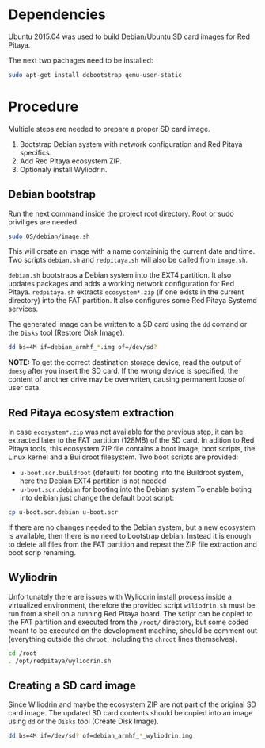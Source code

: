 # Dependencies

Ubuntu 2015.04 was used to build Debian/Ubuntu SD card images for Red Pitaya.

The next two pachages need to be installed:
```bash
sudo apt-get install debootstrap qemu-user-static
```

# Procedure

Multiple steps are needed to prepare a proper SD card image.
1. Bootstrap Debian system with network configuration and Red Pitaya specifics.
2. Add Red Pitaya ecosystem ZIP.
3. Optionaly install Wyliodrin.

## Debian bootstrap

Run the next command inside the project root directory. Root or sudo priviliges are needed.
```bash
sudo OS/debian/image.sh
```
This will create an image with a name containinig the current date and time. Two scripts `debian.sh` and `redpitaya.sh` will also be called from `image.sh`.

`debian.sh` bootstraps a Debian system into the EXT4 partition. It also updates packages and adds a working network configuration for Red Pitaya.
`redpitaya.sh` extracts `ecosystem*.zip` (if one exists in the current directory) into the FAT partition. It also configures some Red Pitaya Systemd services.

The generated image can be written to a SD card using the `dd` comand or the `Disks` tool (Restore Disk Image).
```bash
dd bs=4M if=debian_armhf_*.img of=/dev/sd?
```
**NOTE:** To get the correct destination storage device, read the output of `dmesg` after you insert the SD card. If the wrong device is specified, the content of another
drive may be overwriten, causing permanent loose of user data.

## Red Pitaya ecosystem extraction

In case `ecosystem*.zip` was not available for the previous step, it can be extracted later to the FAT partition (128MB) of the SD card. In adition to Red Pitaya tools, this ecosystem ZIP file contains a boot image, boot scripts, the Linux kernel and a Buildroot filesystem. Two boot scripts are provided:
- `u-boot.scr.buildroot` (default) for booting into the Buildroot system, here the Debian EXT4 partition is not needed
- `u-boot.scr.debian` for booting into the Debian system
To enable boting into deibian just change the default boot script:
```bash
cp u-boot.scr.debian u-boot.scr
```
If there are no changes needed to the Debian system, but a new ecosystem is available, then there is no need to bootstrap debian. Instead it is enough to delete all files from the FAT partition and repeat the ZIP file extraction and boot scrip renaming.

## Wyliodrin

Unfortunately there are issues with Wyliodrin install process inside a virtualized environment, therefore the provided script `wiliodrin.sh` must be run from a shell on a running Red Pitaya board. The sctipt can be copied to the FAT partition and executed from the `/root/` directory, but some coded meant to be executed on the development machine, should be comment out (everything outside the `chroot`, including the `chroot` lines themselves).
```bash
cd /root
. /opt/redpitaya/wyliodrin.sh
```

## Creating a SD card image

Since Wiliodrin and maybe the ecosystem ZIP are not part of the original SD card image. The updated SD card contents should be copied into an image using `dd` or the `Disks` tool (Create Disk Image).
```bash
dd bs=4M if=/dev/sd? of=debian_armhf_*_wyliodrin.img
```
